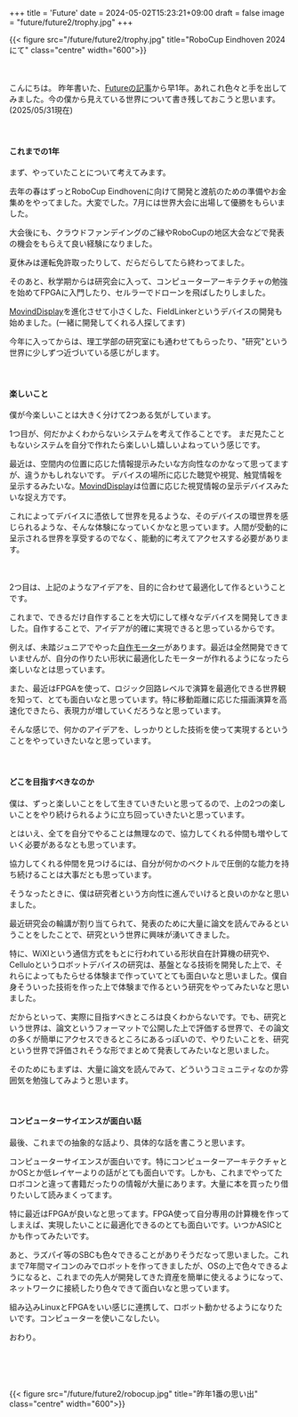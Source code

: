 +++
title = 'Future'
date = 2024-05-02T15:23:21+09:00
draft = false
image = "future/future2/trophy.jpg"
+++

{{< figure src="/future/future2/trophy.jpg" title="RoboCup Eindhoven 2024 にて" class="centre" width="600">}}

　

こんにちは。
昨年書いた、[Futureの記事](../future1/)から早1年。あれこれ色々と手を出してみました。今の僕から見えている世界について書き残しておこうと思います。(2025/05/31現在)

　

#### これまでの1年

まず、やっていたことについて考えてみます。

去年の春はずっとRoboCup Eindhovenに向けて開発と渡航のための準備やお金集めをやってました。大変でした。7月には世界大会に出場して優勝をもらいました。

大会後にも、クラウドファンデイングのご縁やRoboCupの地区大会などで発表の機会をもらえて良い経験になりました。

夏休みは運転免許取ったりして、だらだらしてたら終わってました。

そのあと、秋学期からは研究会に入って、コンピューターアーキテクチャの勉強を始めてFPGAに入門したり、セルラーでドローンを飛ばしたりしました。

[MovindDisplay](/portfolio/movingdsplay/)を進化させて小さくした、FieldLinkerというデバイスの開発も始めました。(一緒に開発してくれる人探してます)

今年に入ってからは、理工学部の研究室にも通わせてもらったり、"研究"という世界に少しずつ近づいている感じがします。

　

#### 楽しいこと

僕が今楽しいことは大きく分けて2つある気がしています。

1つ目が、何だかよくわからないシステムを考えて作ることです。
まだ見たこともないシステムを自分で作れたら楽しいし嬉しいよねっていう感じです。

最近は、空間内の位置に応じた情報提示みたいな方向性なのかなって思ってますが、違うかもしれないです。
デバイスの場所に応じた聴覚や視覚、触覚情報を呈示するみたいな。[MovindDisplay](/portfolio/movingdsplay/)は位置に応じた視覚情報の呈示デバイスみたいな捉え方です。

これによってデバイスに憑依して世界を見るような、そのデバイスの環世界を感じられるような、そんな体験になっていくかなと思っています。人間が受動的に呈示される世界を享受するのでなく、能動的に考えてアクセスする必要があります。

　

2つ目は、上記のようなアイデアを、目的に合わせて最適化して作るということです。

これまで、できるだけ自作することを大切にして様々なデバイスを開発してきました。自作することで、アイデアが的確に実現できると思っているからです。

例えば、未踏ジュニアでやった[自作モーター](portfolio/printed_motor/)があります。最近は全然開発できていませんが、自分の作りたい形状に最適化したモーターが作れるようになったら楽しいなとは思っています。

また、最近はFPGAを使って、ロジック回路レベルで演算を最適化できる世界観を知って、とても面白いなと思っています。特に移動距離に応じた描画演算を高速化できたら、表現力が増していくだろうなと思っています。

そんな感じで、何かのアイデアを、しっかりとした技術を使って実現するということをやっていきたいなと思っています。

　

#### どこを目指すべきなのか

僕は、ずっと楽しいことをして生きていきたいと思ってるので、上の2つの楽しいことをやり続けられるように立ち回っていきたいと思っています。

とはいえ、全てを自分でやることは無理なので、協力してくれる仲間も増やしていく必要があるなとも思っています。

協力してくれる仲間を見つけるには、自分が何かのベクトルで圧倒的な能力を持ち続けることは大事だとも思っています。

そうなったときに、僕は研究者という方向性に進んでいけると良いのかなと思いました。

最近研究会の輪講が割り当てられて、発表のために大量に論文を読んでみるということをしたことで、研究という世界に興味が湧いてきました。

特に、WiXIという通信方式をもとに行われている形状自在計算機の研究や、Celluloというロボットデバイスの研究は、基盤となる技術を開発した上で、それらによってもたらせる体験まで作っていてとても面白いなと思いました。僕自身そういった技術を作った上で体験まで作るという研究をやってみたいなと思いました。

だからといって、実際に目指すべきところは良くわからないです。でも、研究という世界は、論文というフォーマットで公開した上で評価する世界で、その論文の多くが簡単にアクセスできるところにあるっぽいので、やりたいことを、研究という世界で評価されそうな形でまとめて発表してみたいなと思いました。

そのためにもまずは、大量に論文を読んでみて、どういうコミュニティなのか雰囲気を勉強してみようと思います。

　

#### コンピューターサイエンスが面白い話

最後、これまでの抽象的な話より、具体的な話を書こうと思います。

コンピューターサイエンスが面白いです。特にコンピューターアーキテクチャとかOSとか低レイヤーよりの話がとても面白いです。しかも、これまでやってたロボコンと違って書籍だったりの情報が大量にあります。大量に本を買ったり借りたいして読みまくってます。

特に最近はFPGAが良いなと思ってます。FPGA使って自分専用の計算機を作ってしまえば、実現したいことに最適化できるのとても面白いです。いつかASICとかも作ってみたいです。

あと、ラズパイ等のSBCも色々できることがありそうだなって思いました。これまで7年間マイコンのみでロボットを作ってきましたが、OSの上で色々できるようになると、これまでの先人が開発してきた資産を簡単に使えるようになって、ネットワークに接続したり色々できて面白いなと思っています。

組み込みLinuxとFPGAをいい感じに連携して、ロボット動かせるようになりたいです。コンピューターを使いこなしたい。

おわり。

　

　

{{< figure src="/future/future2/robocup.jpg" title="昨年1番の思い出" class="centre" width="600">}}